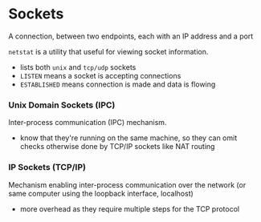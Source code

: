 # Sockets
A connection, between two endpoints, each with an IP address and a port

`netstat` is a utility that useful for viewing socket information.
- lists both `unix` and `tcp/udp` sockets
- `LISTEN` means a socket is accepting connections
- `ESTABLISHED` means connection is made and data is flowing

### Unix Domain Sockets (IPC)
Inter-process communication (IPC) mechanism.
- know that they're running on the same machine, so they can omit checks otherwise done by TCP/IP sockets like NAT routing

### IP Sockets (TCP/IP)
Mechanism enabling inter-process communication over the network (or same computer using the loopback interface, localhost)
- more overhead as they require multiple steps for the TCP protocol
